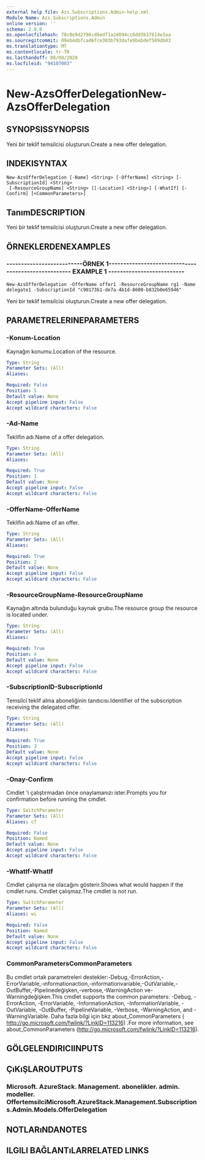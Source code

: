 ```yaml
---
external help file: Azs.Subscriptions.Admin-help.xml
Module Name: Azs.Subscriptions.Admin
online version: ''
schema: 2.0.0
ms.openlocfilehash: 78c0e9d2796cd6edf1a2d094cc6dd3b37614e3aa
ms.sourcegitcommit: 09eb4dbfcad6fce303b793dafe9bebdef589db03
ms.translationtype: MT
ms.contentlocale: tr-TR
ms.lasthandoff: 08/08/2020
ms.locfileid: "94107003"
---
```

# <span data-ttu-id="3fa30-101">New-AzsOfferDelegation</span><span class="sxs-lookup"><span data-stu-id="3fa30-101">New-AzsOfferDelegation</span></span>

## <span data-ttu-id="3fa30-102">SYNOPSIS</span><span class="sxs-lookup"><span data-stu-id="3fa30-102">SYNOPSIS</span></span>
<span data-ttu-id="3fa30-103">Yeni bir teklif temsilcisi oluşturun.</span><span class="sxs-lookup"><span data-stu-id="3fa30-103">Create a new offer delegation.</span></span>

## <span data-ttu-id="3fa30-104">INDEKI</span><span class="sxs-lookup"><span data-stu-id="3fa30-104">SYNTAX</span></span>

```
New-AzsOfferDelegation [-Name] <String> [-OfferName] <String> [-SubscriptionId] <String>
 [-ResourceGroupName] <String> [[-Location] <String>] [-WhatIf] [-Confirm] [<CommonParameters>]
```

## <span data-ttu-id="3fa30-105">Tanım</span><span class="sxs-lookup"><span data-stu-id="3fa30-105">DESCRIPTION</span></span>
<span data-ttu-id="3fa30-106">Yeni bir teklif temsilcisi oluşturun.</span><span class="sxs-lookup"><span data-stu-id="3fa30-106">Create a new offer delegation.</span></span>

## <span data-ttu-id="3fa30-107">ÖRNEKLERDEN</span><span class="sxs-lookup"><span data-stu-id="3fa30-107">EXAMPLES</span></span>

### <span data-ttu-id="3fa30-108">--------------------------ÖRNEK 1--------------------------</span><span class="sxs-lookup"><span data-stu-id="3fa30-108">-------------------------- EXAMPLE 1 --------------------------</span></span>
```
New-AzsOfferDelegation -OfferName offer1 -ResourceGroupName rg1 -Name delegate1 -SubscriptionId "c90173b1-de7a-4b1d-8600-b832b0e65946"
```

<span data-ttu-id="3fa30-109">Yeni bir teklif temsilcisi oluşturun.</span><span class="sxs-lookup"><span data-stu-id="3fa30-109">Create a new offer delegation.</span></span>

## <span data-ttu-id="3fa30-110">PARAMETRELERINE</span><span class="sxs-lookup"><span data-stu-id="3fa30-110">PARAMETERS</span></span>

### <span data-ttu-id="3fa30-111">-Konum</span><span class="sxs-lookup"><span data-stu-id="3fa30-111">-Location</span></span>
<span data-ttu-id="3fa30-112">Kaynağın konumu.</span><span class="sxs-lookup"><span data-stu-id="3fa30-112">Location of the resource.</span></span>

```yaml
Type: String
Parameter Sets: (All)
Aliases: 

Required: False
Position: 5
Default value: None
Accept pipeline input: False
Accept wildcard characters: False
```

### <span data-ttu-id="3fa30-113">-Ad</span><span class="sxs-lookup"><span data-stu-id="3fa30-113">-Name</span></span>
<span data-ttu-id="3fa30-114">Teklifin adı.</span><span class="sxs-lookup"><span data-stu-id="3fa30-114">Name of a offer delegation.</span></span>

```yaml
Type: String
Parameter Sets: (All)
Aliases: 

Required: True
Position: 1
Default value: None
Accept pipeline input: False
Accept wildcard characters: False
```

### <span data-ttu-id="3fa30-115">-OfferName</span><span class="sxs-lookup"><span data-stu-id="3fa30-115">-OfferName</span></span>
<span data-ttu-id="3fa30-116">Teklifin adı.</span><span class="sxs-lookup"><span data-stu-id="3fa30-116">Name of an offer.</span></span>

```yaml
Type: String
Parameter Sets: (All)
Aliases: 

Required: True
Position: 2
Default value: None
Accept pipeline input: False
Accept wildcard characters: False
```

### <span data-ttu-id="3fa30-117">-ResourceGroupName</span><span class="sxs-lookup"><span data-stu-id="3fa30-117">-ResourceGroupName</span></span>
<span data-ttu-id="3fa30-118">Kaynağın altında bulunduğu kaynak grubu.</span><span class="sxs-lookup"><span data-stu-id="3fa30-118">The resource group the resource is located under.</span></span>

```yaml
Type: String
Parameter Sets: (All)
Aliases: 

Required: True
Position: 4
Default value: None
Accept pipeline input: False
Accept wildcard characters: False
```

### <span data-ttu-id="3fa30-119">-SubscriptionID</span><span class="sxs-lookup"><span data-stu-id="3fa30-119">-SubscriptionId</span></span>
<span data-ttu-id="3fa30-120">Temsilci teklif alma aboneliğinin tanıtıcısı.</span><span class="sxs-lookup"><span data-stu-id="3fa30-120">Identifier of the subscription receiving the delegated offer.</span></span>

```yaml
Type: String
Parameter Sets: (All)
Aliases: 

Required: True
Position: 3
Default value: None
Accept pipeline input: False
Accept wildcard characters: False
```

### <span data-ttu-id="3fa30-121">-Onay</span><span class="sxs-lookup"><span data-stu-id="3fa30-121">-Confirm</span></span>
<span data-ttu-id="3fa30-122">Cmdlet 'i çalıştırmadan önce onaylamanızı ister.</span><span class="sxs-lookup"><span data-stu-id="3fa30-122">Prompts you for confirmation before running the cmdlet.</span></span>

```yaml
Type: SwitchParameter
Parameter Sets: (All)
Aliases: cf

Required: False
Position: Named
Default value: None
Accept pipeline input: False
Accept wildcard characters: False
```

### <span data-ttu-id="3fa30-123">-WhatIf</span><span class="sxs-lookup"><span data-stu-id="3fa30-123">-WhatIf</span></span>
<span data-ttu-id="3fa30-124">Cmdlet çalışırsa ne olacağını gösterir.</span><span class="sxs-lookup"><span data-stu-id="3fa30-124">Shows what would happen if the cmdlet runs.</span></span>
<span data-ttu-id="3fa30-125">Cmdlet çalışmaz.</span><span class="sxs-lookup"><span data-stu-id="3fa30-125">The cmdlet is not run.</span></span>

```yaml
Type: SwitchParameter
Parameter Sets: (All)
Aliases: wi

Required: False
Position: Named
Default value: None
Accept pipeline input: False
Accept wildcard characters: False
```

### <span data-ttu-id="3fa30-126">CommonParameters</span><span class="sxs-lookup"><span data-stu-id="3fa30-126">CommonParameters</span></span>
<span data-ttu-id="3fa30-127">Bu cmdlet ortak parametreleri destekler:-Debug,-ErrorAction,-ErrorVariable,-ınformationaction,-ınformationvariable,-OutVariable,-OutBuffer,-Pipelinedeğişken,-verbose,-WarningAction ve-Warningdeğişken.</span><span class="sxs-lookup"><span data-stu-id="3fa30-127">This cmdlet supports the common parameters: -Debug, -ErrorAction, -ErrorVariable, -InformationAction, -InformationVariable, -OutVariable, -OutBuffer, -PipelineVariable, -Verbose, -WarningAction, and -WarningVariable.</span></span> <span data-ttu-id="3fa30-128">Daha fazla bilgi için bkz about_CommonParameters ( http://go.microsoft.com/fwlink/?LinkID=113216) .</span><span class="sxs-lookup"><span data-stu-id="3fa30-128">For more information, see about_CommonParameters (http://go.microsoft.com/fwlink/?LinkID=113216).</span></span>

## <span data-ttu-id="3fa30-129">GÖLGELENDIRICI</span><span class="sxs-lookup"><span data-stu-id="3fa30-129">INPUTS</span></span>

## <span data-ttu-id="3fa30-130">ÇıKıŞLAR</span><span class="sxs-lookup"><span data-stu-id="3fa30-130">OUTPUTS</span></span>

### <span data-ttu-id="3fa30-131">Microsoft. AzureStack. Management. abonelikler. admin. modeller. Offertemsilci</span><span class="sxs-lookup"><span data-stu-id="3fa30-131">Microsoft.AzureStack.Management.Subscriptions.Admin.Models.OfferDelegation</span></span>

## <span data-ttu-id="3fa30-132">NOTLARıNDA</span><span class="sxs-lookup"><span data-stu-id="3fa30-132">NOTES</span></span>

## <span data-ttu-id="3fa30-133">ILGILI BAĞLANTıLAR</span><span class="sxs-lookup"><span data-stu-id="3fa30-133">RELATED LINKS</span></span>

